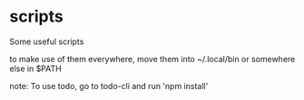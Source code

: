 # scripts
Some useful scripts

to make use of them everywhere, move them into ~/.local/bin or somewhere else in $PATH

note: To use todo, go to todo-cli and run 'npm install'
